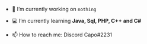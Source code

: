 





- 🔭 I’m currently working on `nothing`
- 💻 I’m currently learning **Java, Sql, PHP, C++ and C#**

- 📫 How to reach me: Discord Capo#2231


